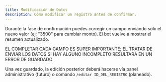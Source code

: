 ```yaml
---
title: Modificación de Datos
description: Cómo modificar un registro antes de confirmar.
---
```


Durante la fase de confirmación puedes corregir un campo enviando solo el nuevo valor (ej: "3500" para cambiar monto). El bot vuelve a mostrar el resumen actualizado.

EL COMPLETAR CADA CAMPO ES SUPER IMPORTANTE; EL TRATAR DE ENVIAR LOS DATOS SI HAY ALGUNO INCOMPLETO RESULTARÁ EN UN ERROR DE GUARDADO.

Una vez guardado, la edición posterior deberá hacerse vía panel administrativo (futuro) o comando `/editar ID_DEL_REGISTRO` (planeado).
